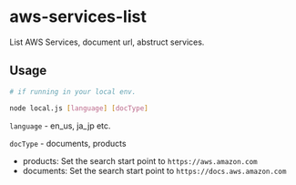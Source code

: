 # aws-services-list

List AWS Services, document url, abstruct services.

## Usage

```sh
# if running in your local env.

node local.js [language] [docType]
```

`language` - en_us, ja_jp etc.

`docType` - documents, products

- products: Set the search start point to `https://aws.amazon.com`
- documents: Set the search start point to  `https://docs.aws.amazon.com`
